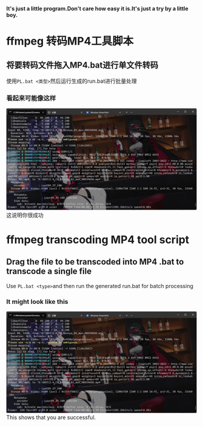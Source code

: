 
#### It's just a little program.Don't care how easy it is.It's just a try by a little boy.
# ffmpeg 转码MP4工具脚本
## 将要转码文件拖入MP4.bat进行单文件转码

使用`PL.bat <类型>`然后运行生成的run.bat进行批量处理
### 看起来可能像这样
![jpg1][1]
这说明你很成功
# ffmpeg transcoding MP4 tool script
## Drag the file to be transcoded into MP4 .bat to transcode a single file

Use `PL.bat <type>`and then run the generated run.bat for batch processing
### It might look like this
![jpg1][1]
This shows that you are successful.

[1]:assets/20230211212728.png
